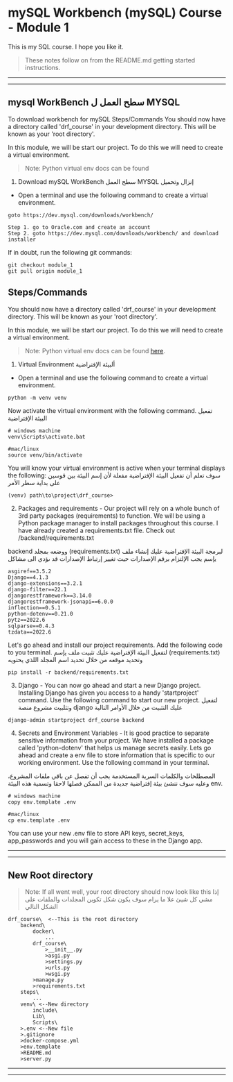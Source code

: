 # mySQL Workbench (mySQL) Course - Module 1
This is my SQL course. I hope you like it.

> These notes follow on from the README.md getting started instructions.
***
***

## mysql WorkBench                                                   سطح العمل ل MYSQL ##
To download workbench for mySQL 
 Steps/Commands
You should now have a directory called 'drf_course' in your development directory. This will be known as your 'root directory'.

In this module, we will be start our project. To do this we will need to create a virtual environment.
>Note: Python virtual env docs can be found 

1) Download mySQL WorkBench      سطح العمل MYSQL إنزال وتحميل
- Open a terminal and use the following command to create a virtual environment. 
```
goto https://dev.mysql.com/downloads/workbench/
```
```
Step 1. go to Oracle.com and create an account
Step 2. goto https://dev.mysql.com/downloads/workbench/ and download installer

```
If in doubt, run the following git commands:
```
git checkout module_1
git pull origin module_1
```

## Steps/Commands
You should now have a directory called 'drf_course' in your development directory. This will be known as your 'root directory'.

In this module, we will be start our project. To do this we will need to create a virtual environment.
>Note: Python virtual env docs can be found [here](https://docs.python.org/3/tutorial/venv.html).

1) Virtual Environment      ألبيئة الإفتراضية
- Open a terminal and use the following command to create a virtual environment. 
```
python -m venv venv
```
Now activate the virtual environment with the following command. تفعيل البيئة الإفتراضية
```
# windows machine
venv\Scripts\activate.bat

#mac/linux
source venv/bin/activate
```
You will know your virtual environment is active when your terminal displays the following:
سوف تعلم أن تفعيل البيئة الإفتراضية مفعلة لأن إسم البيئة بين قوسين على بداية سطر الأمر
```
(venv) path\to\project\drf_course>
```

2) Packages and requirements - Our project will rely on a whole bunch of 3rd party packages (requirements) to function. We will be using a Python package manager to install packages throughout this course. 
I have already created a requirements.txt file. Check out /backend/requirements.txt

 
 backend ووضعه بمجلد   (requirements.txt) لبرمجة البيئة الإفتراضية عليك إنشاء ملف يإسم
يجب الإلتزام برقم الإصدارات حيث تغيير إرتباط الإصدارات قد ىؤدي الى مشاكل  
```
asgiref==3.5.2
Django==4.1.3
django-extensions==3.2.1
django-filter==22.1
djangorestframework==3.14.0
djangorestframework-jsonapi==6.0.0
inflection==0.5.1
python-dotenv==0.21.0
pytz==2022.6
sqlparse==0.4.3
tzdata==2022.6
```
Let's go ahead and install our project requirements. Add the following code to you terminal.
لتفعيل البيئة الإفتراضية عليك  تثبيت ملف يإسم (requirements.txt) وتحديد موقعه من خلال تحديد اسم المجلد اللذي يحتويه


```
pip install -r backend/requirements.txt
```

3) Django - You can now go ahead and start a new Django project. Installing Django has given you access to a handy 'startproject' command. Use the following command to start our new project.
لتفعيل وتثلبيت مشروع منصة django عليك التثبيت من خلال الأوامر التالية 
```
django-admin startproject drf_course backend
```

4) Secrets and Environment Variables - It is good practice to separate sensitive information from your project. We have installed a package called 'python-dotenv' that helps us manage secrets easily. Lets go ahead and create a env file to store information that is specific to our working environment. Use the following command in your terminal.

المصطلحات والكلمات السرية المستخدمة يجب أن تفصل عن باقي ملفات المشروع، وعليه سوف ننشئ بيئة  إفتراضية  جديدة من الممكن فصلها لاحقا وتسمية هذه البيئة env. 

```
# windows machine
copy env.template .env

#mac/linux
cp env.template .env
```

You can use your new .env file to store API keys, secret_keys, app_passwords and you will gain access to these in the Django app.
***
***

## New Root directory
>Note: If all went well, your root directory should now look like this
إذا مشي كل شيئ علا ما يرام سوف يكون شكل تكوبن المجلدات والملفات على الشكل التالي
```
drf_course\  <--This is the root directory
    backend\
        docker\
            ...
        drf_course\
            >__init__.py
            >asgi.py
            >settings.py
            >urls.py
            >wsgi.py
        >manage.py
        >requirements.txt
    steps\
        ...
    venv\ <--New directory
        include\
        Lib\
        Scripts\
    >.env <--New file
    >.gitignore
    >docker-compose.yml
    >env.template
    >README.md
    >server.py
```

***
***
